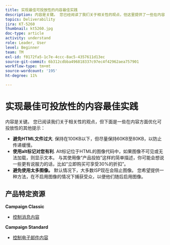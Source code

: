 ```yaml
---
title: 实现最佳可投放性的内容最佳实践
description: 内容是关键。 您已经阅读了我们关于相关性的观点，但这里提供了一些在内容方面优化可投放性的其他提示。
topics: Deliverability
jira: KT-5260
thumbnail: kt5260.jpg
doc-type: article
activity: understand
role: Leader, User
level: Beginner
team: TM
exl-id: f0172fa5-1c7e-4ccc-8ac5-4357611d13ec
source-git-commit: 6b312cdbba496818337c97ec4f42962aea757901
workflow-type: tm+mt
source-wordcount: '195'
ht-degree: 11%

---
```


# 实现最佳可投放性的内容最佳实践

内容是关键。 您已阅读我们关于相关性的观点，但下面是一些在内容方面优化可投放性的其他提示：

* **避免HTML文件过大**. 保持在100KB以下，但尽量保持60KB至80KB，以防止传递缓慢。
* **使用alt标记对您有利**. Alt标记位于HTML的图像代码中，如果图像不可见或无法加载，则显示文本。 与其使用像“产品投拍”这样的简单描述，你可能会想说一些更有说服力的话，比如“立即购买可享受30%的折扣”。
* **避免使用太多图像。** 默认情况下，大多数ISP现在会阻止图像。 您希望提供一种方法，在不启用图像的情况下捕获受众，以便他们随后启用图像。

## 产品特定资源

**Campaign Classic**

* [控制消息内容](https://experienceleague.adobe.com/docs/campaign-classic/using/sending-messages/deliverability-management/control-message-content.html)

**Campaign Standard**

* [控制电子邮件内容](https://experienceleague.adobe.com/docs/campaign-standard/using/testing-and-sending/managing-deliverability/control-email-content.html#testing-and-sending)

